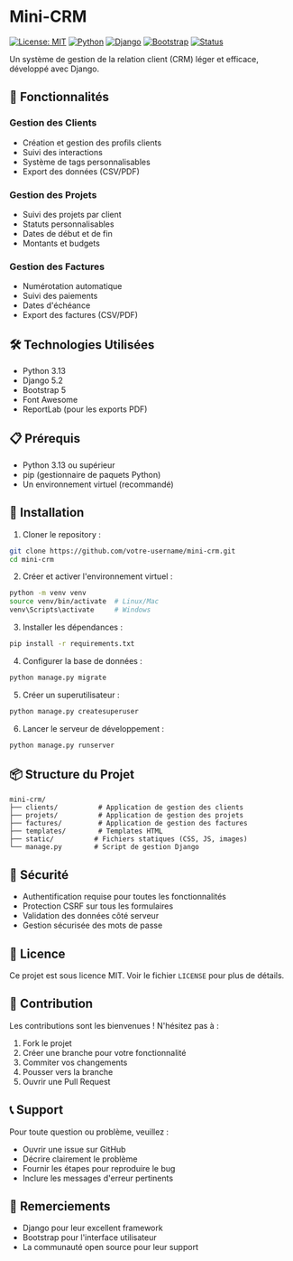 # Mini-CRM

[![License: MIT](https://img.shields.io/badge/License-MIT-yellow.svg)](https://opensource.org/licenses/MIT)
[![Python](https://img.shields.io/badge/Python-3.13-blue.svg)](https://www.python.org/)
[![Django](https://img.shields.io/badge/Django-5.2-green.svg)](https://www.djangoproject.com/)
[![Bootstrap](https://img.shields.io/badge/Bootstrap-5-purple.svg)](https://getbootstrap.com/)
[![Status](https://img.shields.io/badge/Status-Active-success.svg)](https://github.com/votre-username/mini-crm)

Un système de gestion de la relation client (CRM) léger et efficace, développé avec Django.

## 🚀 Fonctionnalités

### Gestion des Clients

- Création et gestion des profils clients
- Suivi des interactions
- Système de tags personnalisables
- Export des données (CSV/PDF)

### Gestion des Projets

- Suivi des projets par client
- Statuts personnalisables
- Dates de début et de fin
- Montants et budgets

### Gestion des Factures

- Numérotation automatique
- Suivi des paiements
- Dates d'échéance
- Export des factures (CSV/PDF)

## 🛠️ Technologies Utilisées

- Python 3.13
- Django 5.2
- Bootstrap 5
- Font Awesome
- ReportLab (pour les exports PDF)

## 📋 Prérequis

- Python 3.13 ou supérieur
- pip (gestionnaire de paquets Python)
- Un environnement virtuel (recommandé)

## 🔧 Installation

1. Cloner le repository :

```bash
git clone https://github.com/votre-username/mini-crm.git
cd mini-crm
```

2. Créer et activer l'environnement virtuel :

```bash
python -m venv venv
source venv/bin/activate  # Linux/Mac
venv\Scripts\activate     # Windows
```

3. Installer les dépendances :

```bash
pip install -r requirements.txt
```

4. Configurer la base de données :

```bash
python manage.py migrate
```

5. Créer un superutilisateur :

```bash
python manage.py createsuperuser
```

6. Lancer le serveur de développement :

```bash
python manage.py runserver
```

## 📦 Structure du Projet

```
mini-crm/
├── clients/          # Application de gestion des clients
├── projets/          # Application de gestion des projets
├── factures/         # Application de gestion des factures
├── templates/        # Templates HTML
├── static/          # Fichiers statiques (CSS, JS, images)
└── manage.py        # Script de gestion Django
```

## 🔐 Sécurité

- Authentification requise pour toutes les fonctionnalités
- Protection CSRF sur tous les formulaires
- Validation des données côté serveur
- Gestion sécurisée des mots de passe

## 📝 Licence

Ce projet est sous licence MIT. Voir le fichier `LICENSE` pour plus de détails.

## 👥 Contribution

Les contributions sont les bienvenues ! N'hésitez pas à :

1. Fork le projet
2. Créer une branche pour votre fonctionnalité
3. Commiter vos changements
4. Pousser vers la branche
5. Ouvrir une Pull Request

## 📞 Support

Pour toute question ou problème, veuillez :

- Ouvrir une issue sur GitHub
- Décrire clairement le problème
- Fournir les étapes pour reproduire le bug
- Inclure les messages d'erreur pertinents

## 🙏 Remerciements

- Django pour leur excellent framework
- Bootstrap pour l'interface utilisateur
- La communauté open source pour leur support
